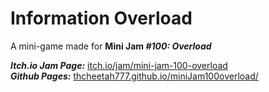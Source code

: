# **Information Overload**

A mini-game made for **Mini Jam *#100: Overload***

***Itch.io Jam Page:*** [itch.io/jam/mini-jam-100-overload](https://itch.io/jam/mini-jam-100-overload)\
***Github Pages:*** [thcheetah777.github.io/miniJam100overload/](https://thcheetah777.github.io/miniJam100overload/)
